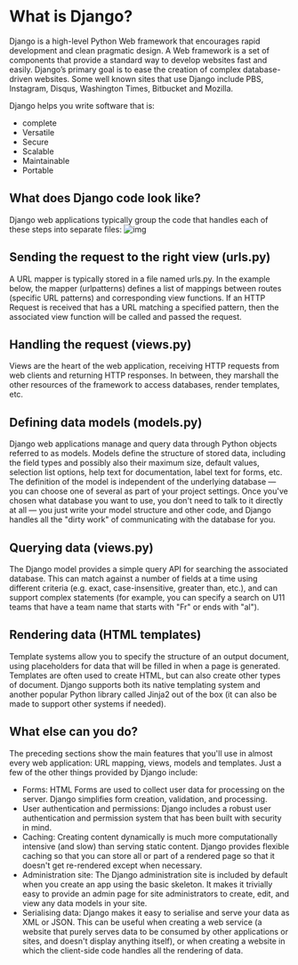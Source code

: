 # What is Django?
Django is a high-level Python Web framework that encourages rapid development and clean pragmatic design. A Web framework is a set of components that provide a standard way to develop websites fast and easily. Django’s primary goal is to ease the creation of complex database-driven websites. Some well known sites that use Django include PBS, Instagram, Disqus, Washington Times, Bitbucket and Mozilla.

Django helps you write software that is:
* complete
* Versatile
* Secure
* Scalable
* Maintainable
* Portable

## What does Django code look like?
Django web applications typically group the code that handles each of these steps into separate files:
![img](https://mdn.mozillademos.org/files/13931/basic-django.png)

## Sending the request to the right view (urls.py)
A URL mapper is typically stored in a file named urls.py. In the example below, the mapper (urlpatterns) defines a list of mappings between routes (specific URL patterns) and corresponding view functions. If an HTTP Request is received that has a URL matching a specified pattern, then the associated view function will be called and passed the request.

## Handling the request (views.py)
Views are the heart of the web application, receiving HTTP requests from web clients and returning HTTP responses. In between, they marshall the other resources of the framework to access databases, render templates, etc. 

## Defining data models (models.py)
Django web applications manage and query data through Python objects referred to as models. Models define the structure of stored data, including the field types and possibly also their maximum size, default values, selection list options, help text for documentation, label text for forms, etc. The definition of the model is independent of the underlying database — you can choose one of several as part of your project settings. Once you've chosen what database you want to use, you don't need to talk to it directly at all — you just write your model structure and other code, and Django handles all the "dirty work" of communicating with the database for you.

## Querying data (views.py)
The Django model provides a simple query API for searching the associated database. This can match against a number of fields at a time using different criteria (e.g. exact, case-insensitive, greater than, etc.), and can support complex statements (for example, you can specify a search on U11 teams that have a team name that starts with "Fr" or ends with "al"). 

## Rendering data (HTML templates)
Template systems allow you to specify the structure of an output document, using placeholders for data that will be filled in when a page is generated. Templates are often used to create HTML, but can also create other types of document. Django supports both its native templating system and another popular Python library called Jinja2 out of the box (it can also be made to support other systems if needed). 

## What else can you do?
The preceding sections show the main features that you'll use in almost every web application: URL mapping, views, models and templates. Just a few of the other things provided by Django include:

* Forms: HTML Forms are used to collect user data for processing on the server. Django simplifies form creation, validation, and processing.
* User authentication and permissions: Django includes a robust user authentication and permission system that has been built with security in mind. 
* Caching: Creating content dynamically is much more computationally intensive (and slow) than serving static content. Django provides flexible caching so that you can store all or part of a rendered page so that it doesn't get re-rendered except when necessary.
* Administration site: The Django administration site is included by default when you create an app using the basic skeleton. It makes it trivially easy to provide an admin page for site administrators to create, edit, and view any data models in your site.
* Serialising data: Django makes it easy to serialise and serve your data as XML or JSON. This can be useful when creating a web service (a website that purely serves data to be consumed by other applications or sites, and doesn't display anything itself), or when creating a website in which the client-side code handles all the rendering of data.
